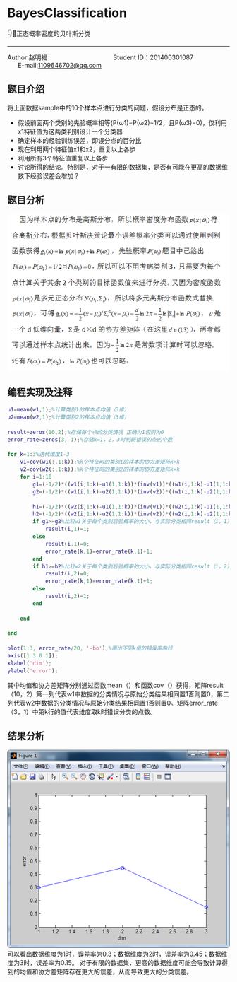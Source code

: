 # BayesClassification
:point_down::fu:正态概率密度的贝叶斯分类<br>
__________________________________________________________________________________________
Author:赵明福                                        Student ID：201400301087                            E-mail:1109646702@qq.com<br>
## 题目介绍
将上面数据sample中的10个样本点进行分类的问题，假设分布是正态的。
* 假设前面两个类别的先验概率相等(P(ω1)=P(ω2)=1/2，且P(ω3)=0)，仅利用x1特征值为这两类判别设计一个分类器
* 确定样本的经验训练误差，即误分点的百分比
* 现在利用两个特征值x1和x2，重复以上各步
* 利用所有3个特征值重复以上各步
* 讨论所得的结论。特别是，对于一有限的数据集，是否有可能在更高的数据维数下经验误差会增加？
## 题目分析
![](https://github.com/Chicharito999/ImageCache/raw/master/image/图片6.png)<br>
## 编程实现及注释
```matlab
u1=mean(w1,1);%计算类别1的样本点均值（3维）
u2=mean(w2,1);%计算类别2的样本点均值（3维）
 
result=zeros(10,2);%存储每个点的分类情况 正确为1否则为0
error_rate=zeros(3, 1);%存储k=1，2，3时判断错误的点的个数
 
for k=1:3%迭代维度1-3
    v1=cov(w1(:,1:k));%k个特征时的类别1的样本的协方差矩阵k×k
    v2=cov(w2(:,1:k));%k个特征时的类别2的样本的协方差矩阵k×k
    for i=1:10
        g1=(-1/2)*((w1(i,1:k)-u1(1,1:k))*(inv(v1))*((w1(i,1:k)-u1(1,1:k)).')+log(det(v1)));%计算w1中各点属于类别1的后验概率
        g2=(-1/2)*((w1(i,1:k)-u2(1,1:k))*(inv(v2))*((w1(i,1:k)-u2(1,1:k)).')+log(det(v2)));%计算w1中各点属于类别2的后验概率
        
        h1=(-1/2)*((w2(i,1:k)-u1(1,1:k))*(inv(v1))*((w2(i,1:k)-u1(1,1:k)).')+log(det(v1)));%计算w2中各点属于类别1的后验概率
        h2=(-1/2)*((w2(i,1:k)-u2(1,1:k))*(inv(v2))*((w2(i,1:k)-u2(1,1:k)).')+log(det(v2)));%计算w2中各点属于类别2的后验概率
        if g1>=g2%比较w1关于每个类别后验概率的大小，与实际分类相同result（i，1）置1否则置零且error_rate(k,1)加一
            result(i,1)=1;
        else
            result(i,1)=0;
            error_rate(k,1)=error_rate(k,1)+1;            
        end
        if h1>=h2%比较w2关于每个类别后验概率的大小，与实际分类相同result（i，2）置1否则置零且error_rate(k,1)加一
            result(i,2)=0;
            error_rate(k,1)=error_rate(k,1)+1;
        else
            result(i,2)=1;
        end
        
    end
    
end
 
plot(1:3, error_rate/20, '-bo');%画出不同k值的错误率曲线
axis([1 3 0 1]);
xlabel('dim');
ylabel('error');
```
其中均值和协方差矩阵分别通过函数mean（）和函数cov（）获得，矩阵result（10，2）第一列代表w1中数据的分类情况与原始分类结果相同置1否则置0，第二列代表w2中数据的分类情况与原始分类结果相同置1否则置0。矩阵error_rate（3，1）中第k行的值代表维度取k时错误分类的点数。
## 结果分析
![](https://github.com/Chicharito999/ImageCache/raw/master/image/图片7.png)<br>
可以看出数据维度为1时，误差率为0.3；数据维度为2时，误差率为0.45；数据维度为3时，误差率为0.15。
对于有限的数据集，更高的数据维度可能会导致计算得到的均值和协方差矩阵存在更大的误差，从而导致更大的分类误差。
